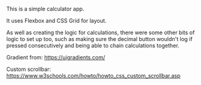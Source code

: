 This is a simple calculator app.

It uses Flexbox and CSS Grid for layout.

As well as creating the logic for calculations, there were some other bits of logic to set up too, such as making sure the decimal button wouldn't log if pressed consecutively and being able to chain calculations together.

Gradient from:
https://uigradients.com/

Custom scrollbar:
https://www.w3schools.com/howto/howto_css_custom_scrollbar.asp
